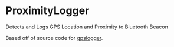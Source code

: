 ProximityLogger
===============

Detects and Logs GPS Location and Proximity to Bluetooth Beacon

Based off of source code for [gpslogger](https://github.com/mendhak/gpslogger).
